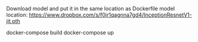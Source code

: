 Download model and put it in the same location as Dockerfile
model location: https://www.dropbox.com/s/f0jr1qagnna7gd4/InceptionResnetV1-jit.pth

docker-compose build
docker-compose up
